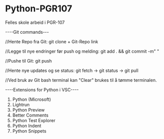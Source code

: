 # Python-PGR107
Felles skole arbeid i PGR-107

----Git commands---

//Hente Repo fra Git: git clone + Git-Repo link

//Legge til nye endringer før push og melding: git add . && git commit -m" "  

//Pushe til Git: git push

//Hente nye updates og se status: git fetch -> git status -> git pull

//Ved bruk av Git bash terminal kan "Clear" brukes til å tømme terminalen.

----Extensions for Python i VSC----

 1. Python (Microsoft)
 2. Lightrun 
 3. Python Preview
 4. Better Comments
 5. Python Test Explorer 
 6. Python Indent
 7. Python Snippets
